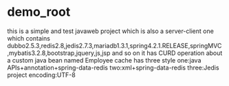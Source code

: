 # demo_root
this is a simple and test javaweb project which is also a server-client one which contains dubbo2.5.3,redis2.8,jedis2.7.3,mariadb1.3.1,spring4.2.1.RELEASE,springMVC ,mybatis3.2.8,bootstrap,jquery,js,jsp and so on it has CURD operation about a custom java bean named Employee cache has three style one:java APIs+annotation+spring-data-redis two:xml+spring-data-redis three:Jedis
project encoding:UTF-8
